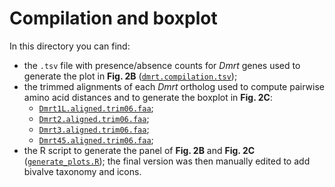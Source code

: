 # Compilation and boxplot

In this directory you can find:
- the <code>.tsv</code> file with presence/absence counts for *Dmrt* genes used to generate the plot in **Fig. 2B** ([<code>dmrt.compilation.tsv</code>](./dmrt.compilation.tsv));
- the trimmed alignments of each *Dmrt* ortholog used to compute pairwise amino acid distances and to generate the boxplot in **Fig. 2C**:
	- [<code>Dmrt1L.aligned.trim06.faa</code>](./Dmrt1L.aligned.trim06.faa);
	- [<code>Dmrt2.aligned.trim06.faa</code>](./Dmrt2.aligned.trim06.faa);
	- [<code>Dmrt3.aligned.trim06.faa</code>](./Dmrt3.aligned.trim06.faa);
	- [<code>Dmrt45.aligned.trim06.faa</code>](./Dmrt45.aligned.trim06.faa);
- the R script to generate the panel of **Fig. 2B** and **Fig. 2C** ([<code>generate_plots.R</code>](./generate_plots.R)); the final version was then manually edited to add bivalve taxonomy and icons. 

